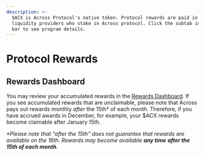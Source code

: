 ```yaml
---
description: >-
  $ACX is Across Protocol's native token. Protocol rewards are paid in $ACX to
  liquidity providers who stake in Across protocol. Click the subtab in the menu
  bar to see program details.
---
```


# Protocol Rewards

## Rewards Dashboard&#x20;

You may review your accumulated rewards in the [Rewards Dashboard](https://across.to/rewards). If you see accumulated rewards that are unclaimable, please note that Across pays out rewards monthly _after_ the 15th\* of each month. Therefore, if you have accrued awards in December, for example, your $ACX rewards become claimable after January 15th.

_\*Please note that "after the 15th" does not guarantee that rewards are available on the 16th. Rewards may become available **any time**_ _**after the 15th of each month**._


